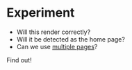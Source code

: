 ---
---
Experiment
==========

* Will this render correctly?
* Will it be detected as the home page?
* Can we use [multiple pages](page2)?

Find out!

